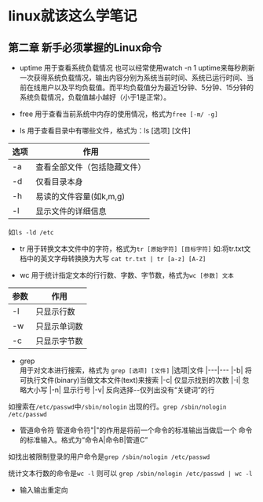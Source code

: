 # linux就该这么学笔记
## 第二章 新手必须掌握的Linux命令
- uptime
用于查看系统负载情况
也可以经常使用watch -n 1 uptime来每秒刷新一次获得系统负载情况，输出内容分别为系统当前时间、系统已运行时间、当前在线用户以及平均负载值。而平均负载值分为最近1分钟、5分钟、15分钟的系统负载情况，负载值越小越好（小于1是正常）。

- free
用于查看当前系统中内存的使用情况，格式为`free [-m/ -g]`

- ls
用于查看目录中有哪些文件，格式为：ls [选项] [文件]    

|选项|作用
|------|--------
|-a| 查看全部文件（包括隐藏文件）
|-d|仅看目录本身
|-h|易读的文件容量(如k,m,g)
|-l|显示文件的详细信息

如`ls -ld /etc`

- tr
用于转换文本文件中的字符，格式为`tr [原始字符] [目标字符]`
如:将tr.txt文档中的英文字母转换换为大写
`cat tr.txt | tr [a-z] [A-Z]`

- wc
用于统计指定文本的行行数、字数、字节数，格式为`wc [参数] 文本`

|参数|作用
|----|---
|-l| 只显示行数
|-w| 只显示单词数
|-c| 只显示字节数

- grep  
用于对文本进行搜索，格式为 `grep [选项] [文件]`
|选项|文件
|---|---
|-b| 将可执行文件(binary)当做文本文件(text)来搜索
|-c| 仅显示找到的次数
|-i| 忽略大小写
|-n| 显示行号
|-v| 反向选择--仅列出没有“关键词”的行

如搜索在`/etc/passwd`中`/sbin/nologin` 出现的行。`grep /sbin/nologin /etc/passwd`

- 管道命令符
管道命令符"|"的作用是将前一个命令的标准输出当做后一个
命令的标准输入。格式为“命令A|命令B|管道C”

如找出被限制登录的用户命令是`grep /sbin/nologin /etc/passwd`

统计文本行数的命令是`wc -l`
则可以
`grep /sbin/nologin /etc/passwd | wc -l`

- 输入输出重定向
